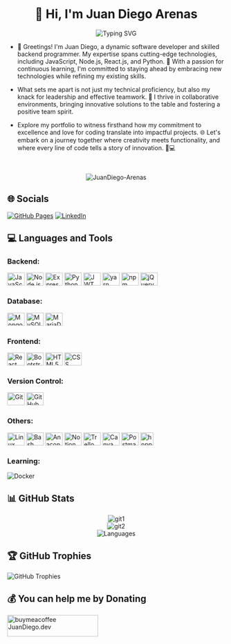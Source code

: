 <h1 align="center">👋 Hi, I'm Juan Diego Arenas</h1>

<p align="center" href="https://git.io/typing-svg"><img src="https://readme-typing-svg.demolab.com?font=Fira+Code&duration=3000&pause=400&color=38E857&center=true&width=435&lines=%40JuanDiego-Arenas;JavaScript+Developer+;Node.js+Developer++" alt="Typing SVG" /></p>

- 👋 Greetings! I'm Juan Diego, a dynamic software developer and skilled backend programmer. My expertise spans cutting-edge technologies, including JavaScript, Node.js, React.js, and Python. 🚀 With a passion for continuous learning, I'm committed to staying ahead by embracing new technologies while refining my existing skills.

- What sets me apart is not just my technical proficiency, but also my knack for leadership and effective teamwork. 🤝 I thrive in collaborative environments, bringing innovative solutions to the table and fostering a positive team spirit.

- Explore my portfolio to witness firsthand how my commitment to excellence and love for coding translate into impactful projects. 🌐 Let's embark on a journey together where creativity meets functionality, and where every line of code tells a story of innovation. 🚀💻
<br>

<p align="center" href="https://visitcount.itsvg.in">
  <img src="https://visitcount.itsvg.in/api?id=JuanDiego-Arenas&label=Profile%20Views&icon=2&pretty=true" alt="JuanDiego-Arenas" />
</p>

<!-- ## 💫 About Me

🔭 I’m currently working on<br>
👯 I’m looking to collaborate on<br>
🤝 I’m looking for help with<br>
🌱 I’m currently learning<br>
💬 Ask me about
⚡ Fun factement -->

## 🌐 Socials

[![GitHub Pages](https://img.shields.io/badge/Portafolio-%23303030?style=for-the-badge&logo=GitHub)](https://juandiego-arenas.github.io/portfolio/) [![LinkedIn](https://img.shields.io/badge/LinkedIn-%230077B5?style=for-the-badge&logo=LinkedIn)](https://www.linkedin.com/in/juan-diego-arenas-cuellar-a5a234252/)

## 💻 Languages and Tools

<!-- Backend -->
<h3>Backend:</h3>
    <a href="https://developer.mozilla.org/en-US/docs/Web/JavaScript" target="_blank"><img src="https://cdn.jsdelivr.net/gh/devicons/devicon/icons/javascript/javascript-original.svg" alt="JavaScript" width="40" height="30" /></a>
    <a href="https://nodejs.org/es" target="_blank"><img src="https://cdn.jsdelivr.net/gh/devicons/devicon/icons/nodejs/nodejs-original.svg" alt="Node.js" width="40" height="30" /></a>
    <a href="https://expressjs.com/es/" target="_blank"><img src="https://cdn.jsdelivr.net/gh/devicons/devicon/icons/express/express-original.svg" alt="Express" width="40" height="30" /></a>
    <a href="https://www.python.org/" target="_blank"><img src="https://cdn.jsdelivr.net/gh/devicons/devicon/icons/python/python-original.svg" alt="Python" width="40" height="30" /></a>
    <a href="https://jwt.io/" target="_blank"><img src="https://cdn.worldvectorlogo.com/logos/jwt-3.svg" alt="JWT" width="40" height="30" /></a>
    <a href="https://yarnpkg.com/" target="_blank"><img src="https://cdn.jsdelivr.net/gh/devicons/devicon/icons/yarn/yarn-original.svg" alt="yarn" width="40" height="30" /></a>
    <a href="https://www.npmjs.com/" target="_blank"><img src="https://cdn.jsdelivr.net/gh/devicons/devicon/icons/npm/npm-original-wordmark.svg" alt="npm" width="40" height="30" /></a>
    <a href="https://jquery.com/" target="_blank"><img src="https://cdn.jsdelivr.net/gh/devicons/devicon/icons/jquery/jquery-plain-wordmark.svg" alt="jQuery" width="40" height="30" /></a>
<!-- Database -->
<h3>Database:</h3>
    <a href="https://www.mongodb.com/es" target="_blank"><img src="https://cdn.jsdelivr.net/gh/devicons/devicon/icons/mongodb/mongodb-original.svg" alt="MongoDB" width="40" height="30" /></a>
    <a href="https://www.mysql.com/" target="_blank"><img src="https://cdn.jsdelivr.net/gh/devicons/devicon/icons/mysql/mysql-original.svg" alt="MySQL" width="40" height="30" /></a>
    <a href="https://mariadb.org/" target="_blank"><img src="https://www.vectorlogo.zone/logos/mariadb/mariadb-icon.svg" alt="MariaDB" width="40" height="30"/></a>
<!-- Frontend -->
<h3>Frontend:</h3>
    <a href="https://react.dev/" target="_blank"><img src="https://cdn.jsdelivr.net/gh/devicons/devicon/icons/react/react-original.svg" alt="React" width="40" height="30" /></a>
    <a href="https://getbootstrap.com/" target="_blank"><img src="https://cdn.jsdelivr.net/gh/devicons/devicon/icons/bootstrap/bootstrap-original.svg" alt="Bootstrap" width="40" height="30" /></a>
    <a href="https://developer.mozilla.org/es/docs/Web/HTML" target="_blank"><img src="https://cdn.jsdelivr.net/gh/devicons/devicon/icons/html5/html5-original.svg" alt="HTML5" width="40" height="30" /></a>
    <a href="https://developer.mozilla.org/es/docs/Web/CSS" target="_blank"><img src="https://cdn.jsdelivr.net/gh/devicons/devicon/icons/css3/css3-original.svg" alt="CSS" width="40" height="30" /></a>
<!-- Version Control -->
<h3>Version Control:</h3>
    <a href="https://git-scm.com/" target="_blank"><img src="https://cdn.jsdelivr.net/gh/devicons/devicon/icons/git/git-original.svg" alt="Git" width="40" height="30" /></a>
    <a href="https://github.com/" target="_blank"><img src="https://cdn.jsdelivr.net/gh/devicons/devicon/icons/github/github-original.svg" alt="GitHub" width="40" height="30" /></a>
<!-- Others -->
<h3>Others:</h3>
    <a href="https://www.linux.org/" target="_blank"><img src="https://cdn.jsdelivr.net/gh/devicons/devicon/icons/linux/linux-original.svg" alt="Linux" width="40" height="30" /></a>
    <a href="https://www.gnu.org/software/bash/" target="_blank"><img src="https://cdn.jsdelivr.net/gh/devicons/devicon/icons/bash/bash-original.svg" alt="Bash" width="40" height="30" /></a>
    <a href="https://www.anaconda.com/" target="_blank"><img src="https://cdn.jsdelivr.net/gh/devicons/devicon/icons/anaconda/anaconda-original.svg" alt="Anaconda" width="40" height="30" /></a>
    <a href="https://www.notion.so/" target="_blank"><img src="https://cdn.worldvectorlogo.com/logos/notion-2.svg" alt="Notion" width="40" height="30" /></a>
    <a href="https://trello.com/es" target="_blank"><img src="https://cdn.jsdelivr.net/gh/devicons/devicon/icons/trello/trello-plain.svg" alt="Trello" width="40" height="30" /></a>
    <a href="https://www.canva.com/" target="_blank"><img src="https://cdn.jsdelivr.net/gh/devicons/devicon/icons/canva/canva-original.svg" alt="Canva" width="40" height="30" /></a>
    <a href="https://www.postman.com/" target="_blank"><img src="https://cdn.worldvectorlogo.com/logos/postman.svg" alt="Postman" width="40" height="30" /></a>
    <a href="https://hoppscotch.io/" target="_blank"><img src="https://avatars.githubusercontent.com/u/56705483" alt="hoppscotch" width="30" height="30" /></a>

<h3>Learning:</h3>

![Docker](https://img.shields.io/badge/docker-%230db7ed.svg?style=for-the-badge&logo=docker&logoColor=white)

## 📊 GitHub Stats

<div align="center">

![git1](https://github-readme-stats.vercel.app/api?username=juandiego-arenas&show_icons=true&theme=tokyonight&hide_border=true&locale=en)<br/>
![git2](https://github-readme-streak-stats.herokuapp.com/?user=JuanDiego-Arenas&theme=tokyonight&hide_border=true)<br/>
![Languages](https://github-readme-stats.vercel.app/api/top-langs/?username=JuanDiego-Arenas&theme=tokyonight&hide_border=true&include_all_commits=false&count_private=false&layout=compact)
</div>

## 🏆 GitHub Trophies

![GitHub Trophies](https://github-profile-trophy.vercel.app/?username=JuanDiego-Arenas&theme=discord&no-frame=true&no-bg=true&margin-w=4)

## 💰 You can help me by Donating

<p><a href="https://buymeacoffee.com/JuanDiegodev"> <img align="left" src="https://cdn.buymeacoffee.com/buttons/v2/default-yellow.png" height="50" width="210" alt="buymeacoffee JuanDiego.dev"/></a></p>
<br>
<br>
<br>
